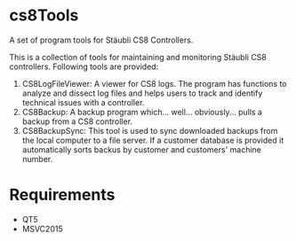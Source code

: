 # cs8Tools
A set of program tools for Stäubli CS8 Controllers. 

This is a collection of tools for maintaining and monitoring Stäubli CS8 controllers. 
Following tools are provided:
1. CS8LogFileViewer: A viewer for CS8 logs. The program has functions to analyze and dissect log files and helps users to track and identify technical issues with a controller.
2. CS8Backup: A backup program which... well... obviously... pulls a backup from a CS8 controller.
3. CS8BackupSync: This tool is used to sync downloaded backups from the local computer to a file server. If a customer database is provided it automatically sorts backus
by customer and customers' machine number.

# Requirements
- QT5
- MSVC2015
